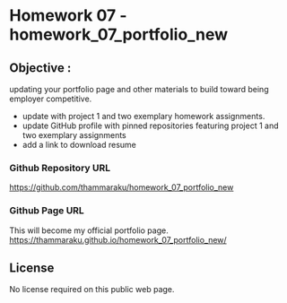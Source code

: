 # Homework 07 - homework_07_portfolio_new

## Objective : 
updating your portfolio page and other materials to build toward being employer competitive.
- update with project 1 and two exemplary homework assignments.
- update GitHub profile with pinned repositories featuring project 1 and two exemplary assignments
- add a link to download resume
### Github Repository URL
https://github.com/thammaraku/homework_07_portfolio_new

### Github Page URL
This will become my official portfolio page.
https://thammaraku.github.io/homework_07_portfolio_new/

## License
No license required on this public web page.